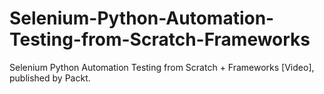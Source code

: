 


# Selenium-Python-Automation-Testing-from-Scratch-Frameworks
 Selenium Python Automation Testing from Scratch + Frameworks [Video], published by Packt.
